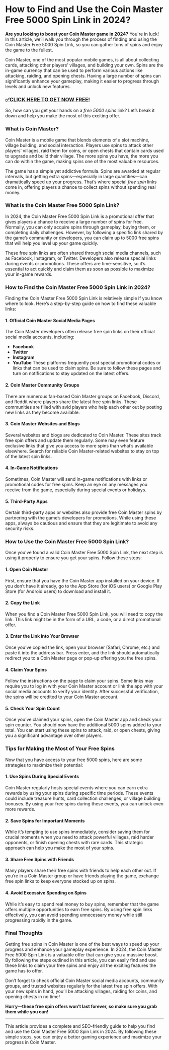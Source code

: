 # How to Find and Use the Coin Master Free 5000 Spin Link in 2024?

**Are you looking to boost your Coin Master game in 2024?** You're in luck! In this article, we’ll walk you through the process of finding and using the Coin Master Free 5000 Spin Link, so you can gather tons of spins and enjoy the game to the fullest.

Coin Master, one of the most popular mobile games, is all about collecting cards, attacking other players’ villages, and building your own. Spins are the in-game currency that can be used to perform various actions like attacking, raiding, and opening chests. Having a large number of spins can significantly enhance your gameplay, making it easier to progress through levels and unlock new features.

### [✅CLICK HERE TO GET NOW FREE!](https://edris2025.github.io/spins/)

So, how can you get your hands on a *free 5000 spins* link? Let’s break it down and help you make the most of this exciting offer.

### What is Coin Master?

Coin Master is a mobile game that blends elements of a slot machine, village building, and social interaction. Players use spins to attack other players’ villages, raid them for coins, or open chests that contain cards used to upgrade and build their village. The more spins you have, the more you can do within the game, making spins one of the most valuable resources.

The game has a simple yet addictive formula. Spins are awarded at regular intervals, but getting extra spins—especially in large quantities—can dramatically speed up your progress. That’s where special *free spin* links come in, offering players a chance to collect spins without spending real money.

### What is the Coin Master Free 5000 Spin Link?

In 2024, the Coin Master Free 5000 Spin Link is a promotional offer that gives players a chance to receive a large number of spins for free. Normally, you can only acquire spins through gameplay, buying them, or completing daily challenges. However, by following a specific link shared by the game’s community or developers, you can claim up to 5000 free spins that will help you level up your game quickly.

These free spin links are often shared through social media channels, such as Facebook, Instagram, or Twitter. Developers also release special links during events or promotions. These offers are time-sensitive, so it’s essential to act quickly and claim them as soon as possible to maximize your in-game rewards.

### How to Find the Coin Master Free 5000 Spin Link in 2024?

Finding the Coin Master Free 5000 Spin Link is relatively simple if you know where to look. Here’s a step-by-step guide on how to find these valuable links:

#### 1. **Official Coin Master Social Media Pages**
The Coin Master developers often release free spin links on their official social media accounts, including:
- **Facebook**
- **Twitter**
- **Instagram**
- **YouTube**
These platforms frequently post special promotional codes or links that can be used to claim spins. Be sure to follow these pages and turn on notifications to stay updated on the latest offers.

#### 2. **Coin Master Community Groups**
There are numerous fan-based Coin Master groups on Facebook, Discord, and Reddit where players share the latest free spin links. These communities are filled with avid players who help each other out by posting new links as they become available.

#### 3. **Coin Master Websites and Blogs**
Several websites and blogs are dedicated to Coin Master. These sites track free spin offers and update them regularly. Some may even feature exclusive links that give you access to more spins than what’s available elsewhere. Search for reliable Coin Master-related websites to stay on top of the latest spin links.

#### 4. **In-Game Notifications**
Sometimes, Coin Master will send in-game notifications with links or promotional codes for free spins. Keep an eye on any messages you receive from the game, especially during special events or holidays.

#### 5. **Third-Party Apps**
Certain third-party apps or websites also provide free Coin Master spins by partnering with the game’s developers for promotions. While using these apps, always be cautious and ensure that they are legitimate to avoid any security risks.

### How to Use the Coin Master Free 5000 Spin Link?

Once you've found a valid Coin Master Free 5000 Spin Link, the next step is using it properly to ensure you get your spins. Follow these steps:

#### 1. **Open Coin Master**
First, ensure that you have the Coin Master app installed on your device. If you don’t have it already, go to the App Store (for iOS users) or Google Play Store (for Android users) to download and install it.

#### 2. **Copy the Link**
When you find a Coin Master Free 5000 Spin Link, you will need to copy the link. This link might be in the form of a URL, a code, or a direct promotional offer.

#### 3. **Enter the Link into Your Browser**
Once you’ve copied the link, open your browser (Safari, Chrome, etc.) and paste it into the address bar. Press enter, and the link should automatically redirect you to a Coin Master page or pop-up offering you the free spins.

#### 4. **Claim Your Spins**
Follow the instructions on the page to claim your spins. Some links may require you to log in with your Coin Master account or link the app with your social media accounts to verify your identity. After successful verification, the spins will be credited to your Coin Master account.

#### 5. **Check Your Spin Count**
Once you’ve claimed your spins, open the Coin Master app and check your spin counter. You should now have the additional 5000 spins added to your total. You can start using these spins to attack, raid, or open chests, giving you a significant advantage over other players.

### Tips for Making the Most of Your Free Spins

Now that you have access to your free 5000 spins, here are some strategies to maximize their potential:

#### 1. **Use Spins During Special Events**
Coin Master regularly hosts special events where you can earn extra rewards by using your spins during specific time periods. These events could include treasure hunts, card collection challenges, or village building bonuses. By using your free spins during these events, you can unlock even more rewards.

#### 2. **Save Spins for Important Moments**
While it’s tempting to use spins immediately, consider saving them for crucial moments when you need to attack powerful villages, raid harder opponents, or finish opening chests with rare cards. This strategic approach can help you make the most of your spins.

#### 3. **Share Free Spins with Friends**
Many players share their free spins with friends to help each other out. If you’re in a Coin Master group or have friends playing the game, exchange free spin links to keep everyone stocked up on spins.

#### 4. **Avoid Excessive Spending on Spins**
While it’s easy to spend real money to buy spins, remember that the game offers multiple opportunities to earn free spins. By using free spin links effectively, you can avoid spending unnecessary money while still progressing rapidly in the game.

### Final Thoughts

Getting free spins in Coin Master is one of the best ways to speed up your progress and enhance your gameplay experience. In 2024, the Coin Master Free 5000 Spin Link is a valuable offer that can give you a massive boost. By following the steps outlined in this article, you can easily find and use these links to claim your free spins and enjoy all the exciting features the game has to offer.

Don’t forget to check official Coin Master social media accounts, community groups, and trusted websites regularly for the latest free spin offers. With your new spins in hand, you’ll be attacking villages, raiding for coins, and opening chests in no time!

**Hurry—these free spin offers won’t last forever, so make sure you grab them while you can!**

---
This article provides a complete and SEO-friendly guide to help you find and use the Coin Master Free 5000 Spin Link in 2024. By following these simple steps, you can enjoy a better gaming experience and maximize your progress in Coin Master.
